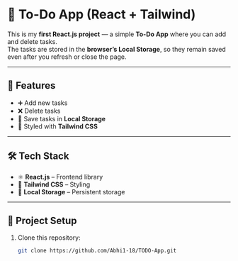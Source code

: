# 📝 To-Do App (React + Tailwind)

This is my **first React.js project** — a simple **To-Do App** where you can add and delete tasks.  
The tasks are stored in the **browser’s Local Storage**, so they remain saved even after you refresh or close the page.  

---

## 🚀 Features
- ➕ Add new tasks  
- ❌ Delete tasks  
- 💾 Save tasks in **Local Storage**  
- 🎨 Styled with **Tailwind CSS**  

---

## 🛠️ Tech Stack
- ⚛️ **React.js** – Frontend library  
- 🎨 **Tailwind CSS** – Styling  
- 💾 **Local Storage** – Persistent storage  

---

## 📂 Project Setup

1. Clone this repository:
   ```bash
   git clone https://github.com/Abhi1-18/TODO-App.git
